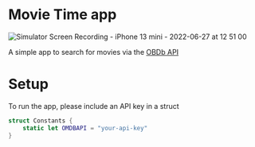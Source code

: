 # Movie Time app

![Simulator Screen Recording - iPhone 13 mini - 2022-06-27 at 12 51 00](https://user-images.githubusercontent.com/44004794/175862411-a64176f7-ee01-4f8c-b212-f179b9d5b2c4.gif)

A simple app to search for movies via the [OBDb API](https://www.omdbapi.com/)

# Setup
To run the app, please include an API key in a struct

``` swift
struct Constants {
    static let OMDBAPI = "your-api-key"
}
```
